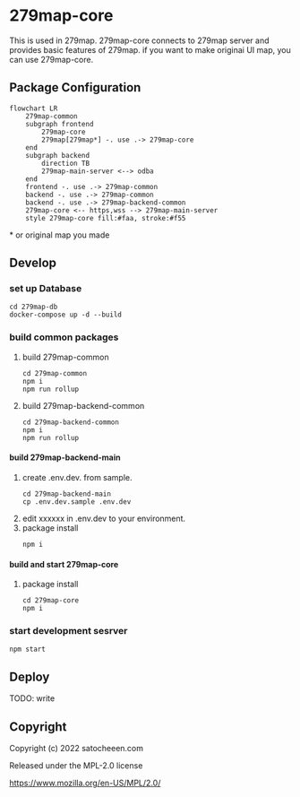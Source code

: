 # 279map-core
This is used in 279map.
279map-core connects to 279map server and provides basic features of 279map.
if you want to make originai UI map, you can use 279map-core.

## Package Configuration
```mermaid
flowchart LR
	279map-common
	subgraph frontend
		279map-core
		279map[279map*] -. use .-> 279map-core
	end
	subgraph backend
		direction TB
		279map-main-server <--> odba
    end
	frontend -. use .-> 279map-common
	backend -. use .-> 279map-common
	backend -. use .-> 279map-backend-common
    279map-core <-- https,wss --> 279map-main-server
    style 279map-core fill:#faa, stroke:#f55
```
\* or original map you made

## Develop
### set up Database
```shell
cd 279map-db
docker-compose up -d --build
```
### build common packages
1. build 279map-common
    ```shell
    cd 279map-common
    npm i
    npm run rollup
    ```
2. build 279map-backend-common
    ```shell
    cd 279map-backend-common
    npm i
    npm run rollup
    ```
#### build 279map-backend-main
1. create .env.dev. from sample.
    ```shell
    cd 279map-backend-main
    cp .env.dev.sample .env.dev
    ```
2. edit xxxxxx in .env.dev to your environment.
3. package install
    ```shell
    npm i
    ```
#### build and start 279map-core
1. package install
    ```shell
    cd 279map-core
    npm i
    ```
### start development sesrver
```shell
npm start
```

## Deploy
TODO: write

## Copyright
Copyright (c) 2022 satocheeen.com

Released under the MPL-2.0 license

https://www.mozilla.org/en-US/MPL/2.0/
